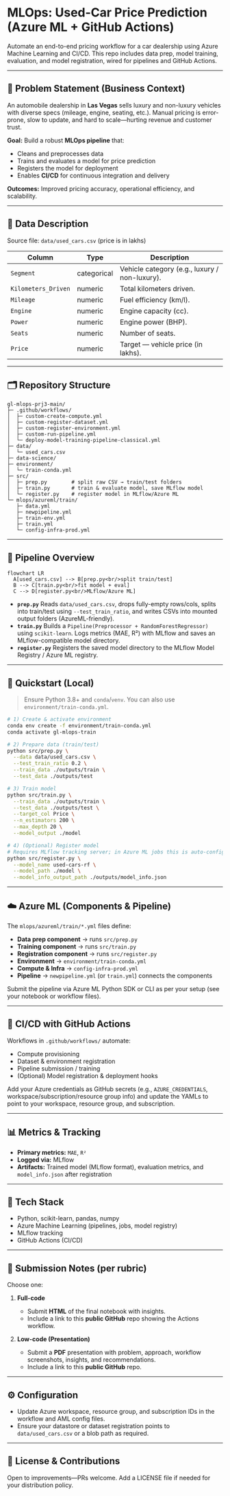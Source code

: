
# MLOps: Used-Car Price Prediction (Azure ML + GitHub Actions)

Automate an end-to-end pricing workflow for a car dealership using Azure Machine Learning and CI/CD.
This repo includes data prep, model training, evaluation, and model registration, wired for pipelines and GitHub Actions.

---

## 📌 Problem Statement (Business Context)

An automobile dealership in **Las Vegas** sells luxury and non-luxury vehicles with diverse specs (mileage, engine, seating, etc.). Manual pricing is error-prone, slow to update, and hard to scale—hurting revenue and customer trust.

**Goal:** Build a robust **MLOps pipeline** that:

* Cleans and preprocesses data
* Trains and evaluates a model for price prediction
* Registers the model for deployment
* Enables **CI/CD** for continuous integration and delivery

**Outcomes:** Improved pricing accuracy, operational efficiency, and scalability.

---

## 🧾 Data Description

Source file: `data/used_cars.csv` (price is in lakhs)

| Column              | Type        | Description                                   |
| ------------------- | ----------- | --------------------------------------------- |
| `Segment`           | categorical | Vehicle category (e.g., luxury / non-luxury). |
| `Kilometers_Driven` | numeric     | Total kilometers driven.                      |
| `Mileage`           | numeric     | Fuel efficiency (km/l).                       |
| `Engine`            | numeric     | Engine capacity (cc).                         |
| `Power`             | numeric     | Engine power (BHP).                           |
| `Seats`             | numeric     | Number of seats.                              |
| `Price`             | numeric     | Target — vehicle price (in lakhs).            |

---

## 🗂️ Repository Structure

```
gl-mlops-prj3-main/
├─ .github/workflows/
│  ├─ custom-create-compute.yml
│  ├─ custom-register-dataset.yml
│  ├─ custom-register-environment.yml
│  ├─ custom-run-pipeline.yml
│  └─ deploy-model-training-pipeline-classical.yml
├─ data/
│  └─ used_cars.csv
├─ data-science/
├─ environment/
│  └─ train-conda.yml
├─ src/
│  ├─ prep.py        # split raw CSV → train/test folders
│  ├─ train.py       # train & evaluate model, save MLflow model
│  └─ register.py    # register model in MLflow/Azure ML
└─ mlops/azureml/train/
   ├─ data.yml
   ├─ newpipeline.yml
   ├─ train-env.yml
   ├─ train.yml
   └─ config-infra-prod.yml
```

---

## 🔄 Pipeline Overview

```mermaid
flowchart LR
  A[used_cars.csv] --> B[prep.py<br/>split train/test]
  B --> C[train.py<br/>fit model + eval]
  C --> D[register.py<br/>MLflow/Azure ML]
```

* **`prep.py`**
  Reads `data/used_cars.csv`, drops fully-empty rows/cols, splits into train/test using `--test_train_ratio`, and writes CSVs into mounted output folders (AzureML-friendly).
* **`train.py`**
  Builds a `Pipeline(Preprocessor + RandomForestRegressor)` using `scikit-learn`. Logs metrics (MAE, R²) with MLflow and saves an MLflow-compatible model directory.
* **`register.py`**
  Registers the saved model directory to the MLflow Model Registry / Azure ML registry.

---

## 🚀 Quickstart (Local)

> Ensure Python 3.8+ and `conda`/`venv`. You can also use `environment/train-conda.yml`.

```bash
# 1) Create & activate environment
conda env create -f environment/train-conda.yml
conda activate gl-mlops-train

# 2) Prepare data (train/test)
python src/prep.py \
  --data data/used_cars.csv \
  --test_train_ratio 0.2 \
  --train_data ./outputs/train \
  --test_data ./outputs/test

# 3) Train model
python src/train.py \
  --train_data ./outputs/train \
  --test_data ./outputs/test \
  --target_col Price \
  --n_estimators 200 \
  --max_depth 20 \
  --model_output ./model

# 4) (Optional) Register model
# Requires MLflow tracking server; in Azure ML jobs this is auto-configured.
python src/register.py \
  --model_name used-cars-rf \
  --model_path ./model \
  --model_info_output_path ./outputs/model_info.json
```

---

## ☁️ Azure ML (Components & Pipeline)

The `mlops/azureml/train/*.yml` files define:

* **Data prep component** → runs `src/prep.py`
* **Training component** → runs `src/train.py`
* **Registration component** → runs `src/register.py`
* **Environment** → `environment/train-conda.yml`
* **Compute & Infra** → `config-infra-prod.yml`
* **Pipeline** → `newpipeline.yml` (or `train.yml`) connects the components

Submit the pipeline via Azure ML Python SDK or CLI as per your setup (see your notebook or workflow files).

---

## 🔁 CI/CD with GitHub Actions

Workflows in `.github/workflows/` automate:

* Compute provisioning
* Dataset & environment registration
* Pipeline submission / training
* (Optional) Model registration & deployment hooks

Add your Azure credentials as GitHub secrets (e.g., `AZURE_CREDENTIALS`, workspace/subscription/resource group info) and update the YAMLs to point to your workspace, resource group, and subscription.

---

## 📊 Metrics & Tracking

* **Primary metrics:** `MAE`, `R²`
* **Logged via:** MLflow
* **Artifacts:** Trained model (MLflow format), evaluation metrics, and `model_info.json` after registration

---

## 🧰 Tech Stack

* Python, scikit-learn, pandas, numpy
* Azure Machine Learning (pipelines, jobs, model registry)
* MLflow tracking
* GitHub Actions (CI/CD)

---

## 📝 Submission Notes (per rubric)

Choose one:

1. **Full-code**

   * Submit **HTML** of the final notebook with insights.
   * Include a link to this **public GitHub** repo showing the Actions workflow.

2. **Low-code (Presentation)**

   * Submit a **PDF** presentation with problem, approach, workflow screenshots, insights, and recommendations.
   * Include a link to this **public GitHub** repo.

---

## ⚙️ Configuration

* Update Azure workspace, resource group, and subscription IDs in the workflow and AML config files.
* Ensure your datastore or dataset registration points to `data/used_cars.csv` or a blob path as required.

---

## 📄 License & Contributions

Open to improvements—PRs welcome. Add a LICENSE file if needed for your distribution policy.
